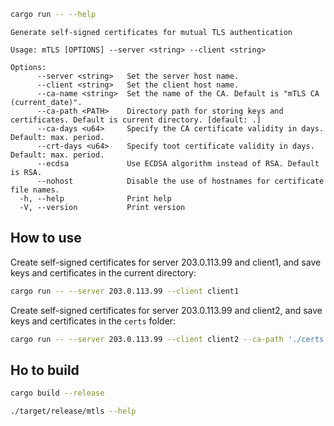 ```bash
cargo run -- --help
```
```
Generate self-signed certificates for mutual TLS authentication

Usage: mTLS [OPTIONS] --server <string> --client <string>

Options:
      --server <string>   Set the server host name.
      --client <string>   Set the client host name.
      --ca-name <string>  Set the name of the CA. Default is "mTLS CA (current_date)".
      --ca-path <PATH>    Directory path for storing keys and certificates. Default is current directory. [default: .]
      --ca-days <u64>     Specify the CA certificate validity in days. Default: max. period.
      --crt-days <u64>    Specify toot certificate validity in days. Default: max. period.
      --ecdsa             Use ECDSA algorithm instead of RSA. Default is RSA.
      --nohost            Disable the use of hostnames for certificate file names.
  -h, --help              Print help
  -V, --version           Print version
```

## How to use

Create self-signed certificates for server 203.0.113.99 and client1, and save keys and certificates in the current directory:
```bash
cargo run -- --server 203.0.113.99 --client client1
```
Create self-signed certificates for server 203.0.113.99 and client2, and save keys and certificates in the `certs` folder:
```bash
cargo run -- --server 203.0.113.99 --client client2 --ca-path './certs'
```

## Ho to build

```bash
cargo build --release
```
```bash
./target/release/mtls --help
```
